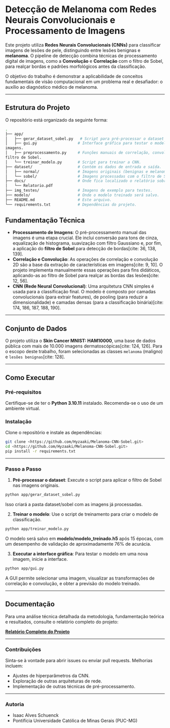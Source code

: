 # Detecção de Melanoma com Redes Neurais Convolucionais e Processamento de Imagens

Este projeto utiliza **Redes Neurais Convolucionais (CNNs)** para classificar imagens de lesões de pele, distinguindo entre lesões benignas e **melanoma**. O pipeline de detecção combina técnicas de processamento digital de imagens, como a **Convolução** e **Correlação** com o filtro de Sobel, para realçar bordas e padrões morfológicos antes da classificação.

O objetivo do trabalho é demonstrar a aplicabilidade de conceitos fundamentais de visão computacional em um problema real e desafiador: o auxílio ao diagnóstico médico de melanoma.

---

## Estrutura do Projeto

O repositório está organizado da seguinte forma:

```bash
.
├── app/
│   ├── gerar_dataset_sobel.py   # Script para pré-processar o dataset com filtro de Sobel.
│   ├── gui.py                  # Interface gráfica para testar o modelo em novas
imagens.
│   ├── preprocessamento.py     # Funções manuais de correlação, convolução e
filtro de Sobel.
│   └── treinar_modelo.py       # Script para treinar a CNN.
├── dataset/                    # Contém os dados de entrada e saída.
│   ├── normal/                 # Imagens originais (benignas e melanoma).
│   └── sobel/                  # Imagens processadas com o filtro de Sobel.
├── docs/                       # Onde fica localizado o relatório sobre esse trabalho  
│   └── Relatorio.pdf           
├── img_testes/                 # Imagens de exemplo para testes.
├── modelo/                     # Onde o modelo treinado será salvo.
├── README.md                   # Este arquivo.
└── requirements.txt            # Dependências do projeto.
```

## Fundamentação Técnica

* **Processamento de Imagens**: O pré-processamento manual das imagens é uma etapa crucial. Ele inclui conversão para tons de cinza, equalização de histograma, suavização com filtro Gaussiano e, por fim, a aplicação do **filtro de Sobel** para detecção de bordas[cite: 36, 138, 139].
* **Correlação e Convolução**: As operações de correlação e convolução 2D são a base da extração de características em imagens[cite: 9, 10]. O projeto implementa manualmente essas operações para fins didáticos, aplicando-as ao filtro de Sobel para realçar as bordas das lesões[cite: 12, 56].
* **CNN (Rede Neural Convolucional)**: Uma arquitetura CNN simples é usada para a classificação final. O modelo é composto por camadas convolucionais (para extrair features), de pooling (para reduzir a dimensionalidade) e camadas densas (para a classificação binária)[cite: 174, 186, 187, 188, 190].

---

## Conjunto de Dados

O projeto utiliza o **Skin Cancer MNIST: HAM10000**, uma base de dados pública com mais de 10.000 imagens dermatoscópicas[cite: 124, 126]. Para o escopo deste trabalho, foram selecionadas as classes `melanoma` (maligno) e `lesões benignas`[cite: 128].

---

## Como Executar

### Pré-requisitos
Certifique-se de ter o **Python 3.10.11** instalado. Recomenda-se o uso de um ambiente virtual.

### Instalação
Clone o repositório e instale as dependências:
```bash
git clone <https://github.com/Hyzaaki/Melanoma-CNN-Sobel.git>
cd <https://github.com/Hyzaaki/Melanoma-CNN-Sobel.git>
pip install -r requirements.txt
```
---

### Passo a Passo
1. **Pré-processar o dataset**: Execute o script para aplicar o filtro de Sobel nas imagens originais.
```bash
python app/gerar_dataset_sobel.py
```
Isso criará a pasta dataset/sobel com as imagens já processadas.

2. **Treinar o modelo**: Use o script de treinamento para criar o modelo de classificação.
```bash
python app/treinar_modelo.py
```
O modelo será salvo em **modelo/modelo_treinado.h5** após 15 épocas, com um desempenho de validação de aproximadamente 76% de acurácia.

3. **Executar a interface gráfica**: Para testar o modelo em uma nova imagem, inicie a interface.
```bash
python app/gui.py
```
A GUI permite selecionar uma imagem, visualizar as transformações de correlação e convolução, e obter a previsão do modelo treinado.

---

## Documentação

Para uma análise técnica detalhada da metodologia, fundamentação teórica e resultados, consulte o relatório completo do projeto:

[**Relatório Completo do Projeto**](docs/Relatorio.pdf)

---

### Contribuições

Sinta-se à vontade para abrir issues ou enviar pull requests. Melhorias incluem:
- Ajustes de hiperparâmetros da CNN.
- Exploração de outras arquiteturas de rede.
- Implementação de outras técnicas de pré-processamento.

---

### Autoria
- Isaac Alves Schuenck
- Pontifícia Universidade Católica de Minas Gerais (PUC-MG)
